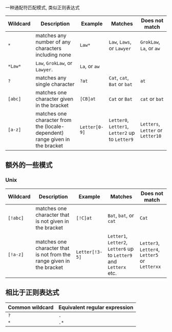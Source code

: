 一种通配符匹配模式, 类似正则表达式

| Wildcard | Description                                                  | Example       | Matches                                         | Does not match                    |
| -------- | ------------------------------------------------------------ | ------------- | ----------------------------------------------- | --------------------------------- |
| `*`      | matches any number of any characters including none          | `Law*`        | `Law`, `Laws`, or `Lawyer`                      | `GrokLaw`, `La`, or `aw`          |
| `*Law*`  | `Law`, `GrokLaw`, or `Lawyer`.                               | `La`, or `aw` |                                                 |                                   |
| `?`      | matches any single character                                 | `?at`         | `Cat`, `cat`, `Bat` or `bat`                    | `at`                              |
| `[abc]`  | matches one character given in the bracket                   | `[CB]at`      | `Cat` or `Bat`                                  | `cat` or `bat`                    |
| `[a-z]`  | matches one character from the (locale-dependent) range given in the bracket | `Letter[0-9]` | `Letter0`, `Letter1`, `Letter2` up to `Letter9` | `Letters`, `Letter` or `Letter10` |

## 额外的一些模式

### Unix

| Wildcard | Description                                                  | Example        | Matches                                                      | Does not match                                |
| -------- | ------------------------------------------------------------ | -------------- | ------------------------------------------------------------ | --------------------------------------------- |
| `[!abc]` | matches one character that is not given in the bracket       | `[!C]at`       | `Bat`, `bat`, or `cat`                                       | `Cat`                                         |
| `[!a-z]` | matches one character that is not from the range given in the bracket | `Letter[!3-5]` | `Letter1`, `Letter2`, `Letter6` up to `Letter9` and `Letterx` etc. | `Letter3`, `Letter4`, `Letter5` or `Letterxx` |

## 相比于正则表达式

| Common wildcard | Equivalent regular expression |
| --------------- | ----------------------------- |
| `?`             | `.`                           |
| `*`             | `.*`                          |

